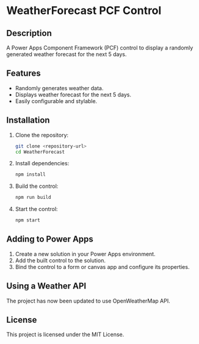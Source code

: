 # WeatherForecast PCF Control

## Description
A Power Apps Component Framework (PCF) control to display a randomly generated weather forecast for the next 5 days.

## Features
- Randomly generates weather data.
- Displays weather forecast for the next 5 days.
- Easily configurable and stylable.

## Installation
1. Clone the repository:
    ```sh
    git clone <repository-url>
    cd WeatherForecast
    ```

2. Install dependencies:
    ```sh
    npm install
    ```

3. Build the control:
    ```sh
    npm run build
    ```

4. Start the control:
    ```sh
    npm start
    ```

## Adding to Power Apps
1. Create a new solution in your Power Apps environment.
2. Add the built control to the solution.
3. Bind the control to a form or canvas app and configure its properties.

## Using a Weather API 
The project has now been updated to use OpenWeatherMap API.

## License
This project is licensed under the MIT License.
